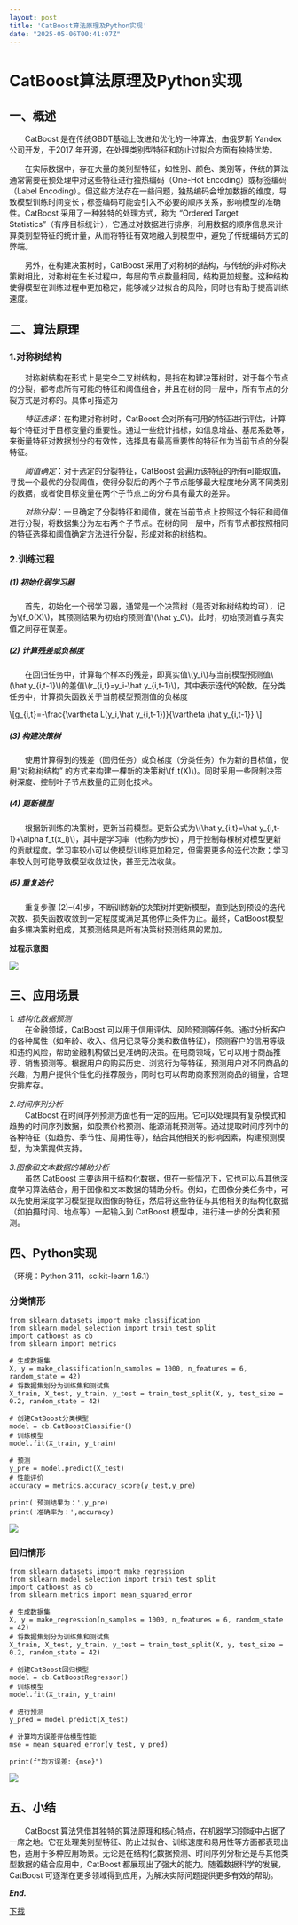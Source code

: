 ```yaml
---
layout: post
title: 'CatBoost算法原理及Python实现'
date: "2025-05-06T00:41:07Z"
---
```

CatBoost算法原理及Python实现
=====================

一、概述
----

  CatBoost 是在传统GBDT基础上改进和优化的一种算法，由俄罗斯 Yandex 公司开发，于2017 年开源，在处理类别型特征和防止过拟合方面有独特优势。

  在实际数据中，存在大量的类别型特征，如性别、颜色、类别等，传统的算法通常需要在预处理中对这些特征进行独热编码（One-Hot Encoding）或标签编码（Label Encoding）。但这些方法存在一些问题，独热编码会增加数据的维度，导致模型训练时间变长；标签编码可能会引入不必要的顺序关系，影响模型的准确性。CatBoost 采用了一种独特的处理方式，称为 “Ordered Target Statistics”（有序目标统计），它通过对数据进行排序，利用数据的顺序信息来计算类别型特征的统计量，从而将特征有效地融入到模型中，避免了传统编码方式的弊端。

  另外，在构建决策树时，CatBoost 采用了对称树的结构，与传统的非对称决策树相比，对称树在生长过程中，每层的节点数量相同，结构更加规整。这种结构使得模型在训练过程中更加稳定，能够减少过拟合的风险，同时也有助于提高训练速度。

二、算法原理
------

### 1.对称树结构

  对称树结构在形式上是完全二叉树结构，是指在构建决策树时，对于每个节点的分裂，都考虑所有可能的特征和阈值组合，并且在树的同一层中，所有节点的分裂方式是对称的。具体可描述为

  _特征选择_：在构建对称树时，CatBoost 会对所有可用的特征进行评估，计算每个特征对于目标变量的重要性。通过一些统计指标，如信息增益、基尼系数等，来衡量特征对数据划分的有效性，选择具有最高重要性的特征作为当前节点的分裂特征。

  _阈值确定_：对于选定的分裂特征，CatBoost 会遍历该特征的所有可能取值，寻找一个最优的分裂阈值，使得分裂后的两个子节点能够最大程度地分离不同类别的数据，或者使目标变量在两个子节点上的分布具有最大的差异。

  _对称分裂_：一旦确定了分裂特征和阈值，就在当前节点上按照这个特征和阈值进行分裂，将数据集分为左右两个子节点。在树的同一层中，所有节点都按照相同的特征选择和阈值确定方法进行分裂，形成对称的树结构。

### 2.训练过程

##### (1) 初始化弱学习器

  首先，初始化一个弱学习器，通常是一个决策树（是否对称树结构均可），记为\\(f\_0(X)\\)，其预测结果为初始的预测值\\(\\hat y\_0\\)。此时，初始预测值与真实值之间存在误差。

##### (2) 计算残差或负梯度

  在回归任务中，计算每个样本的残差，即真实值\\(y\_i\\)与当前模型预测值\\(\\hat y\_{i,t-1}\\)的差值\\(r\_{i,t}=y\_i-\\hat y\_{i,t-1}\\)，其中表示迭代的轮数。在分类任务中，计算损失函数关于当前模型预测值的负梯度

\\\[g\_{i,t}=-\\frac{\\vartheta L(y\_i,\\hat y\_{i,t-1})}{\\vartheta \\hat y\_{i,t-1}} \\\]

##### (3) 构建决策树

  使用计算得到的残差（回归任务）或负梯度（分类任务）作为新的目标值，使用“对称树结构” 的方式来构建一棵新的决策树\\(f\_t(X)\\)。同时采用一些限制决策树深度、控制叶子节点数量的正则化技术。

##### (4) 更新模型

  根据新训练的决策树，更新当前模型。更新公式为\\(\\hat y\_{i,t}=\\hat y\_{i,t-1}+\\alpha f\_t(x\_i)\\)，其中是学习率（也称为步长），用于控制每棵树对模型更新的贡献程度。学习率较小可以使模型训练更加稳定，但需要更多的迭代次数；学习率较大则可能导致模型收敛过快，甚至无法收敛。

##### (5) 重复迭代

  重复步骤 (2)–(4)步，不断训练新的决策树并更新模型，直到达到预设的迭代次数、损失函数收敛到一定程度或满足其他停止条件为止。最终，CatBoost模型由多棵决策树组成，其预测结果是所有决策树预测结果的累加。

  

**过程示意图**

![](https://img2024.cnblogs.com/blog/2197714/202505/2197714-20250505172708640-561667400.png)

三、应用场景
------

_1\. 结构化数据预测_  
  在金融领域，CatBoost 可以用于信用评估、风险预测等任务。通过分析客户的各种属性（如年龄、收入、信用记录等分类和数值特征），预测客户的信用等级和违约风险，帮助金融机构做出更准确的决策。在电商领域，它可以用于商品推荐、销售预测等。根据用户的购买历史、浏览行为等特征，预测用户对不同商品的兴趣，为用户提供个性化的推荐服务，同时也可以帮助商家预测商品的销量，合理安排库存。

_2.时间序列分析_  
  CatBoost 在时间序列预测方面也有一定的应用。它可以处理具有复杂模式和趋势的时间序列数据，如股票价格预测、能源消耗预测等。通过提取时间序列中的各种特征（如趋势、季节性、周期性等），结合其他相关的影响因素，构建预测模型，为决策提供支持。

_3.图像和文本数据的辅助分析_  
  虽然 CatBoost 主要适用于结构化数据，但在一些情况下，它也可以与其他深度学习算法结合，用于图像和文本数据的辅助分析。例如，在图像分类任务中，可以先使用深度学习模型提取图像的特征，然后将这些特征与其他相关的结构化数据（如拍摄时间、地点等）一起输入到 CatBoost 模型中，进行进一步的分类和预测。

四、Python实现
----------

（环境：Python 3.11，scikit-learn 1.6.1）

### 分类情形

    from sklearn.datasets import make_classification
    from sklearn.model_selection import train_test_split
    import catboost as cb
    from sklearn import metrics
    
    # 生成数据集
    X, y = make_classification(n_samples = 1000, n_features = 6, random_state = 42)
    # 将数据集划分为训练集和测试集
    X_train, X_test, y_train, y_test = train_test_split(X, y, test_size = 0.2, random_state = 42)
    
    # 创建CatBoost分类模型
    model = cb.CatBoostClassifier()
    # 训练模型
    model.fit(X_train, y_train)
    
    # 预测
    y_pre = model.predict(X_test)
    # 性能评价
    accuracy = metrics.accuracy_score(y_test,y_pre)
    
    print('预测结果为：',y_pre)
    print('准确率为：',accuracy)
    
    

![](https://img2024.cnblogs.com/blog/2197714/202505/2197714-20250505172744131-146272606.png)

### 回归情形

    from sklearn.datasets import make_regression
    from sklearn.model_selection import train_test_split
    import catboost as cb
    from sklearn.metrics import mean_squared_error
    
    # 生成数据集
    X, y = make_regression(n_samples = 1000, n_features = 6, random_state = 42)
    # 将数据集划分为训练集和测试集
    X_train, X_test, y_train, y_test = train_test_split(X, y, test_size = 0.2, random_state = 42)
    
    # 创建CatBoost回归模型
    model = cb.CatBoostRegressor()
    # 训练模型
    model.fit(X_train, y_train)
    
    # 进行预测
    y_pred = model.predict(X_test)
    
    # 计算均方误差评估模型性能
    mse = mean_squared_error(y_test, y_pred)
    
    print(f"均方误差: {mse}")
    
    

![](https://img2024.cnblogs.com/blog/2197714/202505/2197714-20250505172838056-1090123175.png)

五、小结
----

  CatBoost 算法凭借其独特的算法原理和核心特点，在机器学习领域中占据了一席之地。它在处理类别型特征、防止过拟合、训练速度和易用性等方面都表现出色，适用于多种应用场景。无论是在结构化数据预测、时间序列分析还是与其他类型数据的结合应用中，CatBoost 都展现出了强大的能力。随着数据科学的发展，CatBoost 可逐渐在更多领域得到应用，为解决实际问题提供更多有效的帮助。

  

_**End.**_

  
  

[下载](https://download.csdn.net/download/Albert201605/90761287)
